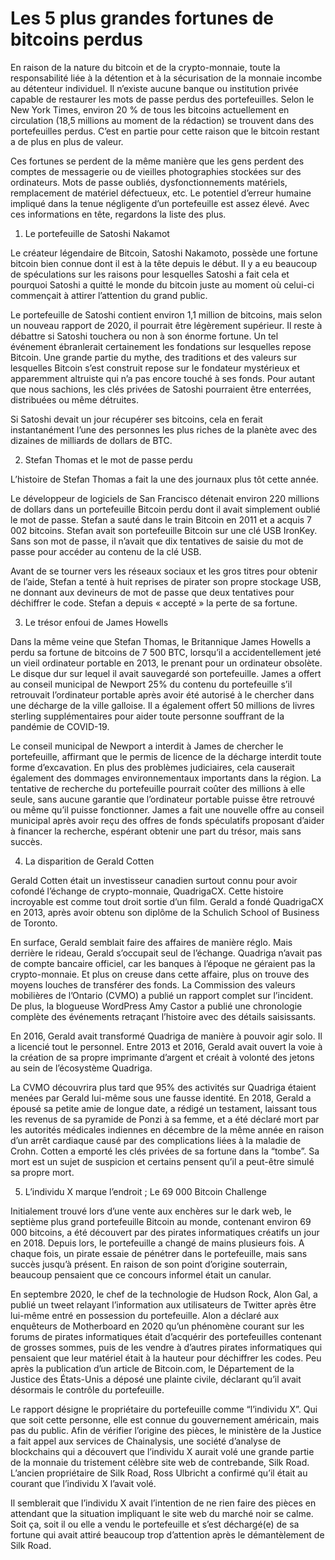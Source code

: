# Les 5 plus grandes fortunes de bitcoins perdus

En raison de la nature du bitcoin et de la crypto-monnaie, toute la responsabilité liée à la détention et à la sécurisation de la monnaie incombe au détenteur individuel. Il n’existe aucune banque ou institution privée capable de restaurer les mots de passe perdus des portefeuilles. Selon le New York Times, environ 20 % de tous les bitcoins actuellement en circulation (18,5 millions au moment de la rédaction) se trouvent dans des portefeuilles perdus. C’est en partie pour cette raison que le bitcoin restant a de plus en plus de valeur.

Ces fortunes se perdent de la même manière que les gens perdent des comptes de messagerie ou de vieilles photographies stockées sur des ordinateurs. Mots de passe oubliés, dysfonctionnements matériels, remplacement de matériel défectueux, etc. Le potentiel d’erreur humaine impliqué dans la tenue négligente d’un portefeuille est assez élevé. Avec ces informations en tête, regardons la liste des plus.

1. Le portefeuille de Satoshi Nakamot

Le créateur légendaire de Bitcoin, Satoshi Nakamoto, possède une fortune bitcoin bien connue dont il est à la tête depuis le début. Il y a eu beaucoup de spéculations sur les raisons pour lesquelles Satoshi a fait cela et pourquoi Satoshi a quitté le monde du bitcoin juste au moment où celui-ci commençait à attirer l’attention du grand public.

Le portefeuille de Satoshi contient environ 1,1 million de bitcoins, mais selon un nouveau rapport de 2020, il pourrait être légèrement supérieur. Il reste à débattre si Satoshi touchera ou non à son énorme fortune. Un tel événement ébranlerait certainement les fondations sur lesquelles repose Bitcoin. Une grande partie du mythe, des traditions et des valeurs sur lesquelles Bitcoin s’est construit repose sur le fondateur mystérieux et apparemment altruiste qui n’a pas encore touché à ses fonds. Pour autant que nous sachions, les clés privées de Satoshi pourraient être enterrées, distribuées ou même détruites.

Si Satoshi devait un jour récupérer ses bitcoins, cela en ferait instantanément l’une des personnes les plus riches de la planète avec des dizaines de milliards de dollars de BTC.

2. Stefan Thomas et le mot de passe perdu

L’histoire de Stefan Thomas a fait la une des journaux plus tôt cette année.

Le développeur de logiciels de San Francisco détenait environ 220 millions de dollars dans un portefeuille Bitcoin perdu dont il avait simplement oublié le mot de passe. Stefan a sauté dans le train Bitcoin en 2011 et a acquis 7 002 bitcoins. Stefan avait son portefeuille Bitcoin sur une clé USB IronKey. Sans son mot de passe, il n’avait que dix tentatives de saisie du mot de passe pour accéder au contenu de la clé USB.

Avant de se tourner vers les réseaux sociaux et les gros titres pour obtenir de l’aide, Stefan a tenté à huit reprises de pirater son propre stockage USB, ne donnant aux devineurs de mot de passe que deux tentatives pour déchiffrer le code. Stefan a depuis « accepté » la perte de sa fortune.

3. Le trésor enfoui de James Howells

Dans la même veine que Stefan Thomas, le Britannique James Howells a perdu sa fortune de bitcoins de 7 500 BTC, lorsqu’il a accidentellement jeté un vieil ordinateur portable en 2013, le prenant pour un ordinateur obsolète. Le disque dur sur lequel il avait sauvegardé son portefeuille. James a offert au conseil municipal de Newport 25% du contenu du portefeuille s’il retrouvait l’ordinateur portable après avoir été autorisé à le chercher dans une décharge de la ville galloise. Il a également offert 50 millions de livres sterling supplémentaires pour aider toute personne souffrant de la pandémie de COVID-19.

Le conseil municipal de Newport a interdit à James de chercher le portefeuille, affirmant que le permis de licence de la décharge interdit toute forme d’excavation. En plus des problèmes judiciaires, cela causerait également des dommages environnementaux importants dans la région. La tentative de recherche du portefeuille pourrait coûter des millions à elle seule, sans aucune garantie que l’ordinateur portable puisse être retrouvé ou même qu’il puisse fonctionner. James a fait une nouvelle offre au conseil municipal après avoir reçu des offres de fonds spéculatifs proposant d’aider à financer la recherche, espérant obtenir une part du trésor, mais sans succès.

4. La disparition de Gerald Cotten

Gerald Cotten était un investisseur canadien surtout connu pour avoir cofondé l’échange de crypto-monnaie, QuadrigaCX. Cette histoire incroyable est comme tout droit sortie d’un film. Gerald a fondé QuadrigaCX en 2013, après avoir obtenu son diplôme de la Schulich School of Business de Toronto.

En surface, Gerald semblait faire des affaires de manière réglo. Mais derrière le rideau, Gerald s’occupait seul de l’échange. Quadriga n’avait pas de compte bancaire officiel, car les banques à l’époque ne géraient pas la crypto-monnaie. Et plus on creuse dans cette affaire, plus on trouve des moyens louches de transférer des fonds. La Commission des valeurs mobilières de l’Ontario (CVMO) a publié un rapport complet sur l’incident. De plus, la blogueuse WordPress Amy Castor a publié une chronologie complète des événements retraçant l’histoire avec des détails saisissants.

En 2016, Gerald avait transformé Quadriga de manière à pouvoir agir solo. Il a licencié tout le personnel. Entre 2013 et 2016, Gerald avait ouvert la voie à la création de sa propre imprimante d’argent et créait à volonté des jetons au sein de l’écosystème Quadriga.

La CVMO découvrira plus tard que 95% des activités sur Quadriga étaient menées par Gerald lui-même sous une fausse identité. En 2018, Gerald a épousé sa petite amie de longue date, a rédigé un testament, laissant tous les revenus de sa pyramide de Ponzi à sa femme, et a été déclaré mort par les autorités médicales indiennes en décembre de la même année en raison d’un arrêt cardiaque causé par des complications liées à la maladie de Crohn. Cotten a emporté les clés privées de sa fortune dans la “tombe”. Sa mort est un sujet de suspicion et certains pensent qu’il a peut-être simulé sa propre mort.

5. L’individu X marque l’endroit ; Le 69 000 Bitcoin Challenge

Initialement trouvé lors d’une vente aux enchères sur le dark web, le septième plus grand portefeuille Bitcoin au monde, contenant environ 69 000 bitcoins, a été découvert par des pirates informatiques créatifs un jour en 2018. Depuis lors, le portefeuille a changé de mains plusieurs fois. A chaque fois, un pirate essaie de pénétrer dans le portefeuille, mais sans succès jusqu’à présent. En raison de son point d’origine souterrain, beaucoup pensaient que ce concours informel était un canular.

En septembre 2020, le chef de la technologie de Hudson Rock, Alon Gal, a publié un tweet relayant l’information aux utilisateurs de Twitter après être lui-même entré en possession du portefeuille. Alon a déclaré aux enquêteurs de Motherboard en 2020 qu’un phénomène courant sur les forums de pirates informatiques était d’acquérir des portefeuilles contenant de grosses sommes, puis de les vendre à d’autres pirates informatiques qui pensaient que leur matériel était à la hauteur pour déchiffrer les codes. Peu après la publication d’un article de Bitcoin.com, le Département de la Justice des États-Unis a déposé une plainte civile, déclarant qu’il avait désormais le contrôle du portefeuille.

Le rapport désigne le propriétaire du portefeuille comme “l’individu X”. Qui que soit cette personne, elle est connue du gouvernement américain, mais pas du public. Afin de vérifier l’origine des pièces, le ministère de la Justice a fait appel aux services de Chainalysis, une société d’analyse de blockchains qui a découvert que l’individu X aurait volé une grande partie de la monnaie du tristement célèbre site web de contrebande, Silk Road. L’ancien propriétaire de Silk Road, Ross Ulbricht a confirmé qu’il était au courant que l’individu X l’avait volé.

Il semblerait que l’individu X avait l’intention de ne rien faire des pièces en attendant que la situation impliquant le site web du marché noir se calme. Soit ça, soit il ou elle a vendu le portefeuille et s’est déchargé(e) de sa fortune qui avait attiré beaucoup trop d’attention après le démantèlement de Silk Road.
